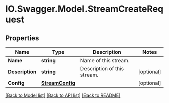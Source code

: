 # IO.Swagger.Model.StreamCreateRequest
## Properties

Name | Type | Description | Notes
------------ | ------------- | ------------- | -------------
**Name** | **string** | Name of this stream. | 
**Description** | **string** | Description of this stream. | [optional] 
**Config** | [**StreamConfig**](StreamConfig.md) |  | [optional] 

[[Back to Model list]](../README.md#documentation-for-models) [[Back to API list]](../README.md#documentation-for-api-endpoints) [[Back to README]](../README.md)

